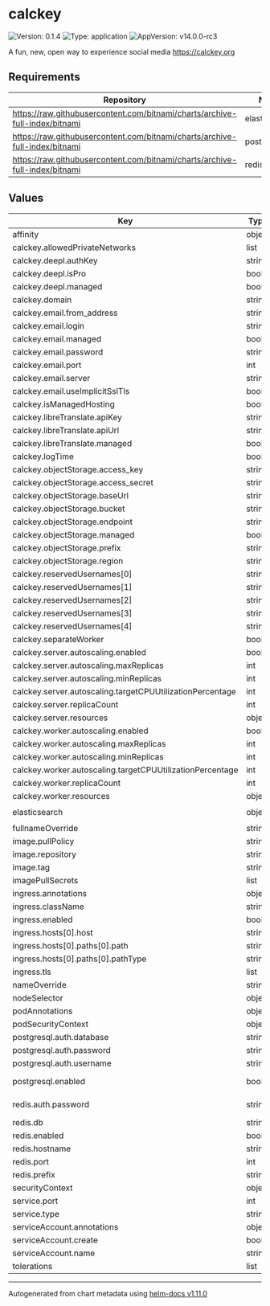 # calckey

![Version: 0.1.4](https://img.shields.io/badge/Version-0.1.4-informational?style=flat-square) ![Type: application](https://img.shields.io/badge/Type-application-informational?style=flat-square) ![AppVersion: v14.0.0-rc3](https://img.shields.io/badge/AppVersion-v14.0.0--rc3-informational?style=flat-square)

A fun, new, open way to experience social media https://calckey.org

## Requirements

| Repository | Name | Version |
|------------|------|---------|
| https://raw.githubusercontent.com/bitnami/charts/archive-full-index/bitnami | elasticsearch | 19.0.1 |
| https://raw.githubusercontent.com/bitnami/charts/archive-full-index/bitnami | postgresql | 11.1.3 |
| https://raw.githubusercontent.com/bitnami/charts/archive-full-index/bitnami | redis | 16.13.2 |

## Values

| Key | Type | Default | Description |
|-----|------|---------|-------------|
| affinity | object | `{}` |  |
| calckey.allowedPrivateNetworks | list | `[]` | If you want to allow calckey to connect to private ips, enter the cidrs here. |
| calckey.deepl.authKey | string | `""` |  |
| calckey.deepl.isPro | bool | `false` |  |
| calckey.deepl.managed | bool | `false` |  |
| calckey.domain | string | `"calckey.local"` |  |
| calckey.email.from_address | string | `"notifications@example.com"` |  |
| calckey.email.login | string | `""` |  |
| calckey.email.managed | bool | `false` |  |
| calckey.email.password | string | `""` |  |
| calckey.email.port | int | `587` |  |
| calckey.email.server | string | `"smtp.mailgun.org"` |  |
| calckey.email.useImplicitSslTls | bool | `false` |  |
| calckey.isManagedHosting | bool | `false` |  |
| calckey.libreTranslate.apiKey | string | `""` |  |
| calckey.libreTranslate.apiUrl | string | `""` |  |
| calckey.libreTranslate.managed | bool | `false` |  |
| calckey.logTime | bool | `true` |  |
| calckey.objectStorage.access_key | string | `""` |  |
| calckey.objectStorage.access_secret | string | `""` |  |
| calckey.objectStorage.baseUrl | string | `""` |  |
| calckey.objectStorage.bucket | string | `""` |  |
| calckey.objectStorage.endpoint | string | `""` |  |
| calckey.objectStorage.managed | bool | `false` |  |
| calckey.objectStorage.prefix | string | `"files"` |  |
| calckey.objectStorage.region | string | `""` |  |
| calckey.reservedUsernames[0] | string | `"root"` |  |
| calckey.reservedUsernames[1] | string | `"admin"` |  |
| calckey.reservedUsernames[2] | string | `"administrator"` |  |
| calckey.reservedUsernames[3] | string | `"me"` |  |
| calckey.reservedUsernames[4] | string | `"system"` |  |
| calckey.separateWorker | bool | `true` |  |
| calckey.server.autoscaling.enabled | bool | `false` |  |
| calckey.server.autoscaling.maxReplicas | int | `100` |  |
| calckey.server.autoscaling.minReplicas | int | `1` |  |
| calckey.server.autoscaling.targetCPUUtilizationPercentage | int | `80` |  |
| calckey.server.replicaCount | int | `1` |  |
| calckey.server.resources | object | `{}` |  |
| calckey.worker.autoscaling.enabled | bool | `false` |  |
| calckey.worker.autoscaling.maxReplicas | int | `100` |  |
| calckey.worker.autoscaling.minReplicas | int | `1` |  |
| calckey.worker.autoscaling.targetCPUUtilizationPercentage | int | `80` |  |
| calckey.worker.replicaCount | int | `1` |  |
| calckey.worker.resources | object | `{}` |  |
| elasticsearch | object | `{"auth":{},"enabled":false,"hostname":"","port":9200,"ssl":false}` | https://github.com/bitnami/charts/tree/master/bitnami/elasticsearch#parameters |
| fullnameOverride | string | `""` |  |
| image.pullPolicy | string | `"IfNotPresent"` |  |
| image.repository | string | `"docker.io/lilthmooncohen/calckey"` |  |
| image.tag | string | `""` |  |
| imagePullSecrets | list | `[]` |  |
| ingress.annotations | object | `{}` |  |
| ingress.className | string | `""` |  |
| ingress.enabled | bool | `false` |  |
| ingress.hosts[0].host | string | `"chart-example.local"` |  |
| ingress.hosts[0].paths[0].path | string | `"/"` |  |
| ingress.hosts[0].paths[0].pathType | string | `"ImplementationSpecific"` |  |
| ingress.tls | list | `[]` |  |
| nameOverride | string | `""` |  |
| nodeSelector | object | `{}` |  |
| podAnnotations | object | `{}` |  |
| podSecurityContext | object | `{}` |  |
| postgresql.auth.database | string | `"calckey_production"` |  |
| postgresql.auth.password | string | `""` |  |
| postgresql.auth.username | string | `"calckey"` |  |
| postgresql.enabled | bool | `true` | disable if you want to use an existing db; in which case the values below must match those of that external postgres instance |
| redis.auth.password | string | `""` | you must set a password; the password generated by the redis chart will be rotated on each upgrade: |
| redis.db | string | `nil` |  |
| redis.enabled | bool | `true` |  |
| redis.hostname | string | `""` |  |
| redis.port | int | `6379` |  |
| redis.prefix | string | `nil` |  |
| securityContext | object | `{}` |  |
| service.port | int | `80` |  |
| service.type | string | `"ClusterIP"` |  |
| serviceAccount.annotations | object | `{}` |  |
| serviceAccount.create | bool | `true` |  |
| serviceAccount.name | string | `""` |  |
| tolerations | list | `[]` |  |

----------------------------------------------
Autogenerated from chart metadata using [helm-docs v1.11.0](https://github.com/norwoodj/helm-docs/releases/v1.11.0)

